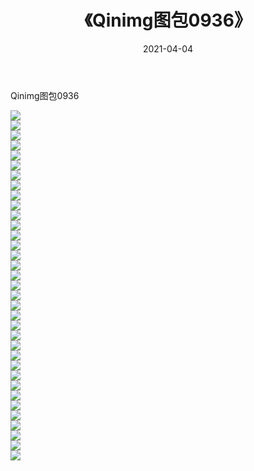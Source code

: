 ﻿---
layout: post
title:  《Qinimg图包0936》
date:   2021-04-04
img: http://imgx.orgx.ga/Qinimg图包/Qinimg图包0936/000.jpg
categories: [美女, 清纯, 唯美]
---

Qinimg图包0936

 ![](http://imgx.orgx.ga/Qinimg图包/Qinimg图包0936/001.jpg) <br>![](http://imgx.orgx.ga/Qinimg图包/Qinimg图包0936/002.jpg) <br>![](http://imgx.orgx.ga/Qinimg图包/Qinimg图包0936/003.jpg) <br>![](http://imgx.orgx.ga/Qinimg图包/Qinimg图包0936/004.jpg) <br>![](http://imgx.orgx.ga/Qinimg图包/Qinimg图包0936/005.jpg) <br>![](http://imgx.orgx.ga/Qinimg图包/Qinimg图包0936/006.jpg) <br>![](http://imgx.orgx.ga/Qinimg图包/Qinimg图包0936/007.jpg) <br>![](http://imgx.orgx.ga/Qinimg图包/Qinimg图包0936/008.jpg) <br>![](http://imgx.orgx.ga/Qinimg图包/Qinimg图包0936/009.jpg) <br>![](http://imgx.orgx.ga/Qinimg图包/Qinimg图包0936/010.jpg) <br>![](http://imgx.orgx.ga/Qinimg图包/Qinimg图包0936/011.jpg) <br>![](http://imgx.orgx.ga/Qinimg图包/Qinimg图包0936/012.jpg) <br>![](http://imgx.orgx.ga/Qinimg图包/Qinimg图包0936/013.jpg) <br>![](http://imgx.orgx.ga/Qinimg图包/Qinimg图包0936/014.jpg) <br>![](http://imgx.orgx.ga/Qinimg图包/Qinimg图包0936/015.jpg) <br>![](http://imgx.orgx.ga/Qinimg图包/Qinimg图包0936/016.jpg) <br>![](http://imgx.orgx.ga/Qinimg图包/Qinimg图包0936/017.jpg) <br>![](http://imgx.orgx.ga/Qinimg图包/Qinimg图包0936/018.jpg) <br>![](http://imgx.orgx.ga/Qinimg图包/Qinimg图包0936/019.jpg) <br>![](http://imgx.orgx.ga/Qinimg图包/Qinimg图包0936/020.jpg) <br>![](http://imgx.orgx.ga/Qinimg图包/Qinimg图包0936/021.jpg) <br>![](http://imgx.orgx.ga/Qinimg图包/Qinimg图包0936/022.jpg) <br>![](http://imgx.orgx.ga/Qinimg图包/Qinimg图包0936/023.jpg) <br>![](http://imgx.orgx.ga/Qinimg图包/Qinimg图包0936/024.jpg) <br>![](http://imgx.orgx.ga/Qinimg图包/Qinimg图包0936/025.jpg) <br>![](http://imgx.orgx.ga/Qinimg图包/Qinimg图包0936/026.jpg) <br>![](http://imgx.orgx.ga/Qinimg图包/Qinimg图包0936/027.jpg) <br>![](http://imgx.orgx.ga/Qinimg图包/Qinimg图包0936/028.jpg) <br>![](http://imgx.orgx.ga/Qinimg图包/Qinimg图包0936/029.jpg) <br>![](http://imgx.orgx.ga/Qinimg图包/Qinimg图包0936/030.jpg) <br>![](http://imgx.orgx.ga/Qinimg图包/Qinimg图包0936/031.jpg) <br>![](http://imgx.orgx.ga/Qinimg图包/Qinimg图包0936/032.jpg) <br>![](http://imgx.orgx.ga/Qinimg图包/Qinimg图包0936/033.jpg) <br>![](http://imgx.orgx.ga/Qinimg图包/Qinimg图包0936/034.jpg) <br>![](http://imgx.orgx.ga/Qinimg图包/Qinimg图包0936/035.jpg) <br>